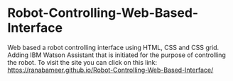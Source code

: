 # Robot-Controlling-Web-Based-Interface
Web based a robot controlling interface using HTML, CSS and CSS grid.<br/>
Adding IBM Watson Assistant that is initiated for the purpose of controlling the robot.
To visit the site you can click on this link:
https://ranabameer.github.io/Robot-Controlling-Web-Based-Interface/
